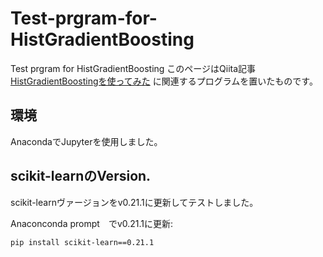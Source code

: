 # Test-prgram-for-HistGradientBoosting
Test prgram for HistGradientBoosting
このページはQiita記事[HistGradientBoostingを使ってみた](https://qiita.com/eyeasobo/items/5e137b858a39464b8b21)
に関連するプログラムを置いたものです。

## 環境
AnacondaでJupyterを使用しました。

## scikit-learnのVersion.
scikit-learnヴァージョンをv0.21.1に更新してテストしました。

Anaconconda prompt　でv0.21.1に更新:
```
pip install scikit-learn==0.21.1
```


